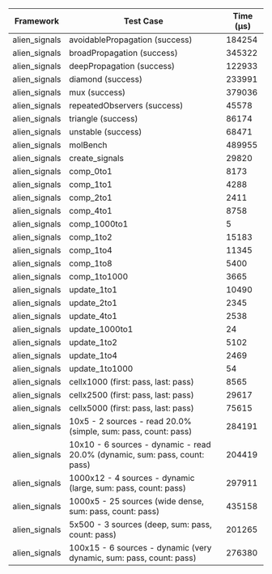 | Framework | Test Case | Time (μs) |
| --- | --- | --- |
| alien_signals | avoidablePropagation (success) | 184254 |
| alien_signals | broadPropagation (success) | 345322 |
| alien_signals | deepPropagation (success) | 122933 |
| alien_signals | diamond (success) | 233991 |
| alien_signals | mux (success) | 379036 |
| alien_signals | repeatedObservers (success) | 45578 |
| alien_signals | triangle (success) | 86174 |
| alien_signals | unstable (success) | 68471 |
| alien_signals | molBench | 489955 |
| alien_signals | create_signals | 29820 |
| alien_signals | comp_0to1 | 8173 |
| alien_signals | comp_1to1 | 4288 |
| alien_signals | comp_2to1 | 2411 |
| alien_signals | comp_4to1 | 8758 |
| alien_signals | comp_1000to1 | 5 |
| alien_signals | comp_1to2 | 15183 |
| alien_signals | comp_1to4 | 11345 |
| alien_signals | comp_1to8 | 5400 |
| alien_signals | comp_1to1000 | 3665 |
| alien_signals | update_1to1 | 10490 |
| alien_signals | update_2to1 | 2345 |
| alien_signals | update_4to1 | 2538 |
| alien_signals | update_1000to1 | 24 |
| alien_signals | update_1to2 | 5102 |
| alien_signals | update_1to4 | 2469 |
| alien_signals | update_1to1000 | 54 |
| alien_signals | cellx1000 (first: pass, last: pass) | 8565 |
| alien_signals | cellx2500 (first: pass, last: pass) | 29617 |
| alien_signals | cellx5000 (first: pass, last: pass) | 75615 |
| alien_signals | 10x5 - 2 sources - read 20.0% (simple, sum: pass, count: pass) | 284191 |
| alien_signals | 10x10 - 6 sources - dynamic - read 20.0% (dynamic, sum: pass, count: pass) | 204419 |
| alien_signals | 1000x12 - 4 sources - dynamic (large, sum: pass, count: pass) | 297911 |
| alien_signals | 1000x5 - 25 sources (wide dense, sum: pass, count: pass) | 435158 |
| alien_signals | 5x500 - 3 sources (deep, sum: pass, count: pass) | 201265 |
| alien_signals | 100x15 - 6 sources - dynamic (very dynamic, sum: pass, count: pass) | 276380 |
